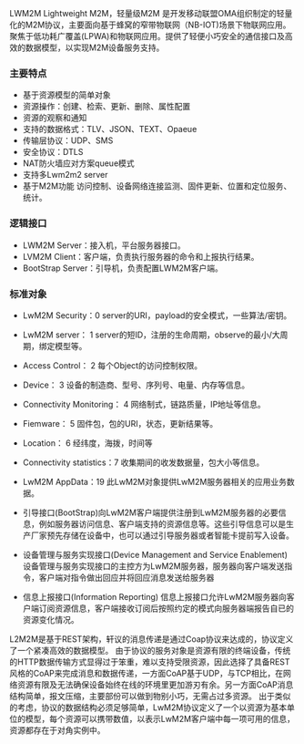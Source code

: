 
LWM2M Lightweight M2M，轻量级M2M 是开发移动联盟OMA组织制定的轻量化的M2M协议，主要面向基于蜂窝的窄带物联网（NB-IOT)场景下物联网应用。聚焦于低功耗广覆盖(LPWA)和物联网应用。提供了轻便小巧安全的通信接口及高效的数据模型，以实现M2M设备服务支持。

### 主要特点
* 基于资源模型的简单对象
* 资源操作：创建、检索、更新、删除、属性配置
* 资源的观察和通知
* 支持的数据格式：TLV、JSON、TEXT、Opaeue
* 传输层协议：UDP、SMS
* 安全协议：DTLS
* NAT防火墙应对方案queue模式
* 支持多Lwm2m2 server
* 基于M2M功能 访问控制、设备网络连接监测、固件更新、位置和定位服务、统计。

### 逻辑接口
* LWM2M Server：接入机，平台服务器接口。
* LVM2M Client：客户端，负责执行服务器的命令和上报执行结果。
* BootStrap Server：引导机，负责配置LWM2M客户端。

### 标准对象
* LwM2M Security：0 server的URI，payload的安全模式，一些算法/密钥。
* LwM2M server： 1 server的短ID，注册的生命周期，observe的最小/大周期，绑定模型等。
* Access Control： 2 每个Object的访问控制权限。
* Device： 3 设备的制造商、型号、序列号、电量、内存等信息。
* Connectivity Monitoring： 4 网络制式，链路质量，IP地址等信息。
* Fiemware： 5  固件包，包的URI，状态，更新结果等。
* Location： 6 经纬度，海拨，时间等
* Connectivity statistics：7 收集期间的收发数据量，包大小等信息。
* LwM2M AppData：19 此LwM2M对象提供LwM2M服务器相关的应用业务数据。

* 引导接口(BootStrap)向LwM2M客户端提供注册到LwM2M服务器的必要信息，例如服务器访问信息、客户端支持的资源信息等。这些引导信息可以是生产厂家预先存储在设备中，也可以通过引导服务器或者智能卡提前写入设备。

* 设备管理与服务实现接口(Device Management and Service Enablement) 设备管理与服务实现接口的主控方为LwM2M服务器，服务器向客户端发送指令，客户端对指令做出回应并将回应消息发送给服务器

* 信息上报接口(Information Reporting) 信息上报接口允许LwM2M服务器向客户端订阅资源信息，客户端接收订阅后按照约定的模式向服务器端报告自已的资源变化情况。


L2M2M是基于REST架构，轩议的消息传递是通过Coap协议来达成的，协议定义了一个紧凑高效的数据模型。
由于协议的服务对象是资源有限的终端设备，传统的HTTP数据传输方式显得过于笨重，难以支持受限资源，因此选择了具备REST风格的CoAP来完成消息和数据传递，一方面CoAP基于UDP，与TCP相比，在网络资源有限及无法确保设备始终在线的环境里更加游刃有余。另一方面CoAP消息结构简单，报文压缩，主要部份可以做到物别小巧，无需占过多资源。
出于类似的考虑，协议的数据结构必须足够简单，LwM2M协议定义了一个以资源为基本单位的模型，每个资源可以携带数值，以表示LwM2M客户端中每一项可用的信息，资源都存在于对角实例中。